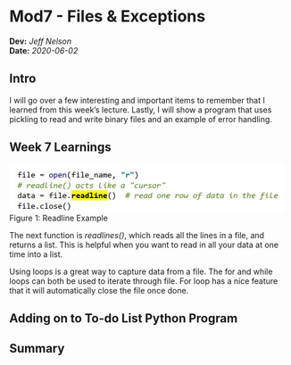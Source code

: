 # Mod7 - Files & Exceptions
**Dev:** *Jeff Nelson*  
**Date:** *2020-06-02*

## Intro  
I will go over a few interesting and important items to remember that I learned from this week’s lecture. Lastly, I will show a program that uses pickling to read and write binary files and an example of error handling. 

## Week 7 Learnings

![Readline Example](https://github.com/jnelson22/IntroToProg-Python-Mod07/blob/master/docs/Fig%201.jpg "Readline Example")    
Figure 1: Readline Example

The next function is *readlines()*, which reads all the lines in a file, and returns a list. This is helpful when you want to read in all your data at one time into a list. 


Using loops is a great way to capture data from a file. The for and while loops can both be used to iterate through file. For loop has a nice feature that it will automatically close the file once done. 

## Adding on to To-do List Python Program

## Summary

